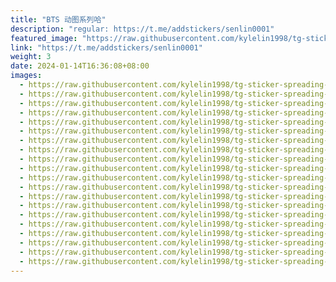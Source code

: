 ```yaml
---
title: "BTS 动图系列哈"
description: "regular: https://t.me/addstickers/senlin0001"
featured_image: "https://raw.githubusercontent.com/kylelin1998/tg-sticker-spreading-worldwide-images/main/img/ecf43ab2-cf8c-4a15-b9f7-754048f8b567.jpg"
link: "https://t.me/addstickers/senlin0001"
weight: 3
date: 2024-01-14T16:36:08+08:00
images:
  - https://raw.githubusercontent.com/kylelin1998/tg-sticker-spreading-worldwide-images/main/img/ecf43ab2-cf8c-4a15-b9f7-754048f8b567.jpg
  - https://raw.githubusercontent.com/kylelin1998/tg-sticker-spreading-worldwide-images/main/img/f05dd20b-760b-4b9f-9a30-25057db998e4.jpg
  - https://raw.githubusercontent.com/kylelin1998/tg-sticker-spreading-worldwide-images/main/img/695688fe-0dfa-4818-a423-5f54a82b9fc3.jpg
  - https://raw.githubusercontent.com/kylelin1998/tg-sticker-spreading-worldwide-images/main/img/3c0b8139-99a5-4390-9e23-d792fcc295c8.jpg
  - https://raw.githubusercontent.com/kylelin1998/tg-sticker-spreading-worldwide-images/main/img/1e1cc0f7-4d5e-40fd-bad7-dcefc905083a.jpg
  - https://raw.githubusercontent.com/kylelin1998/tg-sticker-spreading-worldwide-images/main/img/5692ef92-226b-4e33-9926-2c298e209eeb.jpg
  - https://raw.githubusercontent.com/kylelin1998/tg-sticker-spreading-worldwide-images/main/img/5c897b98-e710-471c-aa73-ee744de6209d.jpg
  - https://raw.githubusercontent.com/kylelin1998/tg-sticker-spreading-worldwide-images/main/img/571f2eea-7723-41e3-a235-b2f58b0110f0.jpg
  - https://raw.githubusercontent.com/kylelin1998/tg-sticker-spreading-worldwide-images/main/img/03985f09-991e-4422-8c00-89afc3c165e9.jpg
  - https://raw.githubusercontent.com/kylelin1998/tg-sticker-spreading-worldwide-images/main/img/d4adb5ea-32cc-46c7-a3de-f47a97b1b9fd.jpg
  - https://raw.githubusercontent.com/kylelin1998/tg-sticker-spreading-worldwide-images/main/img/220717f3-0c09-4150-8936-23a7806df333.jpg
  - https://raw.githubusercontent.com/kylelin1998/tg-sticker-spreading-worldwide-images/main/img/1790cec9-ad84-4c4e-956b-30be408ba167.jpg
  - https://raw.githubusercontent.com/kylelin1998/tg-sticker-spreading-worldwide-images/main/img/86b0f5e0-6d6d-4e50-a7b6-8d510ba7ff67.jpg
  - https://raw.githubusercontent.com/kylelin1998/tg-sticker-spreading-worldwide-images/main/img/d952cce6-7e38-4acf-ac08-19f91f4dc84f.jpg
  - https://raw.githubusercontent.com/kylelin1998/tg-sticker-spreading-worldwide-images/main/img/e66585d4-c550-4120-bd90-04bfe0a269da.jpg
  - https://raw.githubusercontent.com/kylelin1998/tg-sticker-spreading-worldwide-images/main/img/285f76d5-495e-42bf-ad24-55c9b58e9901.jpg
  - https://raw.githubusercontent.com/kylelin1998/tg-sticker-spreading-worldwide-images/main/img/987031f9-0cf0-4011-be81-5a9f88b237ec.jpg
  - https://raw.githubusercontent.com/kylelin1998/tg-sticker-spreading-worldwide-images/main/img/cbf1d5e0-0411-4879-a4b9-bc16486853b5.jpg
  - https://raw.githubusercontent.com/kylelin1998/tg-sticker-spreading-worldwide-images/main/img/1be7c10b-ca28-4713-94d9-1340a0e22b4d.jpg
  - https://raw.githubusercontent.com/kylelin1998/tg-sticker-spreading-worldwide-images/main/img/dbc605f6-0837-4872-a06e-a6f36eb6b576.jpg
---
```

